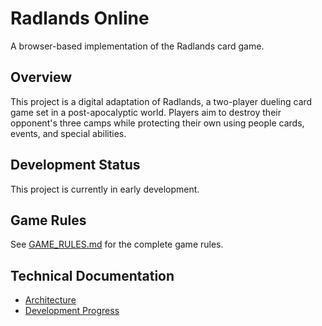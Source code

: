 # Radlands Online

A browser-based implementation of the Radlands card game.

## Overview
This project is a digital adaptation of Radlands, a two-player dueling card game set in a post-apocalyptic world. Players aim to destroy their opponent's three camps while protecting their own using people cards, events, and special abilities.

## Development Status
This project is currently in early development.

## Game Rules
See [GAME_RULES.md](docs/GAME_RULES.md) for the complete game rules.

## Technical Documentation
- [Architecture](docs/ARCHITECTURE.md)
- [Development Progress](docs/PROGRESS.md)
